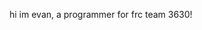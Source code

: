 hi im evan, a programmer for frc team 3630!

<!---
evanjohnstone06/evanjohnstone06 is a ✨ special ✨ repository because its `README.md` (this file) appears on your GitHub profile.
You can click the Preview link to take a look at your changes.
--->
